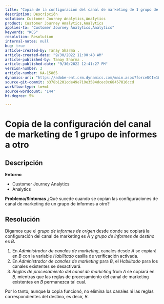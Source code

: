 ```yaml
---
title: "Copia de la configuración del canal de marketing de 1 grupo de informes a otro"
description: Descripción
solution: Customer Journey Analytics,Analytics
product: Customer Journey Analytics,Analytics
applies-to: "Customer Journey Analytics,Analytics"
keywords: "KCS"
resolution: Resolution
internal-notes: null
bug: true
article-created-by: Tanay Sharma .
article-created-date: "9/30/2022 11:00:48 AM"
article-published-by: Tanay Sharma .
article-published-date: "9/30/2022 12:41:27 PM"
version-number: 3
article-number: KA-15865
dynamics-url: "https://adobe-ent.crm.dynamics.com/main.aspx?forceUCI=1&pagetype=entityrecord&etn=knowledgearticle&id=1c0d961e-af40-ed11-9db1-0022480868ff"
source-git-commit: b378b1201cde49e710e3584dcec0c68457816ccd
workflow-type: tm+mt
source-wordcount: '144'
ht-degree: 5%

---
```


# Copia de la configuración del canal de marketing de 1 grupo de informes a otro

## Descripción

<b>Entorno</b>
- Customer Journey Analytics
- Analytics



<b>Problema/Síntomas</b>
¿Qué sucede cuando se copian las configuraciones de canal de marketing de un grupo de informes a otro?


## Resolución


Digamos que el *grupo de informes de origen* desde donde se copiará la configuración del canal de marketing es *A* y *grupo de informes de destino* es *B<b>*.</b>

1. En *Administrador de canales de marketing*, canales desde *A* se copiará en *B* con la variable *Habilitado* casilla de verificación activada.
2. En *Administrador de canales de marketing* para *B*, el *Habilitado* para los canales existentes se desactivará.
3. *Reglas de procesamiento del canal de marketing* from *A* se copiará en *B*, mientras que las reglas de procesamiento del canal de marketing existentes en *B* permanezca tal cual.


Por lo tanto, aunque la copia funcionó, no elimina los canales ni las reglas correspondientes del destino, es decir, *B*.
